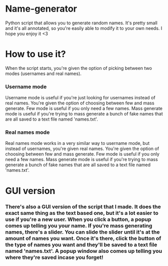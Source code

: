 # Name-generator
Python script that allows you to generate random names. It's pretty small and it's all annotated, so you're easily able to modify it to your own needs. I hope you enjoy it <3

# How to use it?
When the script starts, you're given the option of picking between two modes (usernames and real names).

### Username mode
Username mode is useful if you're just looking for usernames instead of real names. You're given the option of choosing between few and mass generate. Few mode is useful if you only need a few names. Mass generate mode is useful if you're trying to mass generate a bunch of fake names that are all saved to a text file named 'names.txt'.

### Real names mode
Real names mode works in a very similar way to username mode, but instead of usernames, you're given real names. You're given the option of choosing between few and mass generate. Few mode is useful if you only need a few names. Mass generate mode is useful if you're trying to mass generate a bunch of fake names that are all saved to a text file named 'names.txt'.

# GUI version

### There's also a GUI version of the script that I made. It does the exact same thing as the text based one, but it's a lot easier to use if you're a new user. When you click a button, a popup comes up telling you your name. If you're mass generating names, there's a slider. You can slide the slider until it's at the amount of names you want. Once it's there, click the button of the type of names you want and they'll be saved to a text file named 'names.txt'. A popup window also comes up telling you where they're saved incase you forget!
